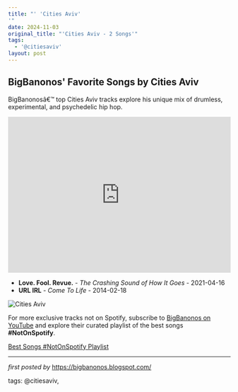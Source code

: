 ```yaml
---
title: "' 'Cities Aviv'
'"
date: 2024-11-03
original_title: "'Cities Aviv - 2 Songs'"
tags:
  - '@citiesaviv'
layout: post
---
```

<h2>BigBanonos' Favorite Songs by Cities Aviv</h2> <!-- Search Description -->
<p>BigBanonosâ€™ top Cities Aviv tracks explore his unique mix of drumless, experimental, and psychedelic hip hop.</p> <!-- Spotify Playlist Embed -->
<iframe src="https://open.spotify.com/embed/playlist/1T4UEx9LE2Ae1H7QCn6id5?utm_source=generator" width="100%" height="352" frameBorder="0" allowfullscreen="" allow="autoplay; clipboard-write; encrypted-media; fullscreen; picture-in-picture" loading="lazy"></iframe> <!-- Song Listings -->
<ul> <li><strong>Love. Fool. Revue.</strong> - <em>The Crashing Sound of How It Goes</em> - 2021-04-16</li> <li><strong>URL IRL</strong> - <em>Come To Life</em> - 2014-02-18</li>
</ul> <!-- Image -->
<img src="https://lh3.googleusercontent.com/Lx7agnhqLe-1Y-Gp7Fu-1cy4aAtAtY1oNbHaEs1DllLW2N1SW-Umk8KbssONCUi645cZZ5RdrWYoSg=w544-h544-p-l90-rj" alt="Cities Aviv">


<!--Subscribe and Playlist Links-->
<div>
    <p>For more exclusive tracks not on Spotify, subscribe to <a href="https://www.youtube.com/@BigBanonos" target="_blank">BigBanonos on YouTube</a> and explore their curated playlist of the best songs <strong>#NotOnSpotify</strong>.</p>
    <p><a href="https://www.youtube.com/playlist?list=PLtuNtuTatqI0kFahUCbtbfenC_ET5O_tr" target="_blank">Best Songs #NotOnSpotify Playlist<br /></a></p></div>

<hr />

<p><em>first posted by</em> <a href="https://bigbanonos.blogspot.com/" rel="noopener" target="_new">https://bigbanonos.blogspot.com/</a></p>

<p>tags: @citiesaviv,</p>
